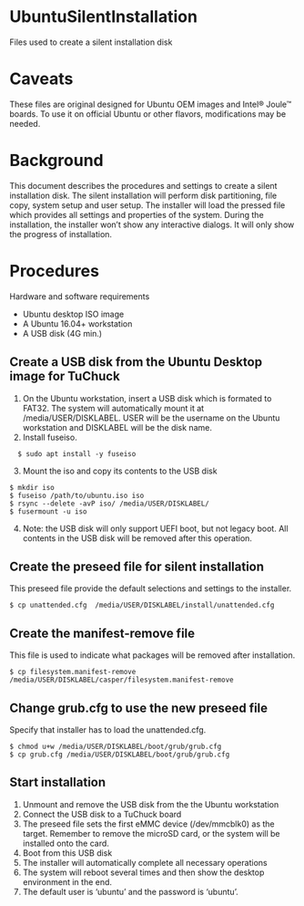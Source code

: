 # UbuntuSilentInstallation
Files used to create a silent installation disk

# Caveats
These files are original designed for Ubuntu OEM images and Intel&reg; Joule&trade; boards. To use it on official Ubuntu or other flavors, modifications may be needed.

# Background
This document describes the procedures and settings to create a silent installation disk. The silent installation will perform disk partitioning, file copy, system setup and user setup. The installer will load the pressed file which provides all settings and properties of the system. During the installation, the installer won’t show any interactive dialogs. It will only show the progress of installation.

# Procedures
Hardware and software requirements
* Ubuntu desktop ISO image
* A Ubuntu 16.04+ workstation
* A USB disk (4G min.)

## Create a USB disk from the Ubuntu Desktop image for TuChuck
1. On the Ubuntu workstation, insert a USB disk which is formated to FAT32. The system will automatically mount it at /media/USER/DISKLABEL. USER will be the username on the Ubuntu workstation and DISKLABEL will be the disk name.
2. Install fuseiso.
````
  $ sudo apt install -y fuseiso
````
3. Mount the iso and copy its contents to the USB disk
````
$ mkdir iso
$ fuseiso /path/to/ubuntu.iso iso
$ rsync --delete -avP iso/ /media/USER/DISKLABEL/
$ fusermount -u iso
````
4. Note: the USB disk will only support UEFI boot, but not legacy boot. All contents in the USB disk will be removed after this operation.

## Create the preseed file for silent installation
This preseed file provide the default selections and settings to the installer.
````
$ cp unattended.cfg  /media/USER/DISKLABEL/install/unattended.cfg
````

## Create the manifest-remove file
This file is used to indicate what packages will be removed after installation.
````
$ cp filesystem.manifest-remove /media/USER/DISKLABEL/casper/filesystem.manifest-remove
````

## Change grub.cfg to use the new preseed file
Specify that installer has to load the unattended.cfg.
````
$ chmod u+w /media/USER/DISKLABEL/boot/grub/grub.cfg
$ cp grub.cfg /media/USER/DISKLABEL/boot/grub/grub.cfg
````

## Start installation
1. Unmount and remove the USB disk from the the Ubuntu workstation
2. Connect the USB disk to a TuChuck board
3. The preseed file sets the first eMMC device (/dev/mmcblk0) as the target. Remember to remove the microSD card, or the system will be installed onto the card.
4. Boot from this USB disk
5. The installer will automatically complete all necessary operations
6. The system will reboot several times and then show the desktop environment in the end.
7. The default user is ‘ubuntu’ and the password is ‘ubuntu’.

